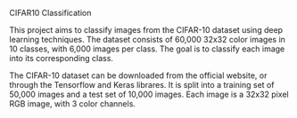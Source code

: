 CIFAR10 Classification

This project aims to classify images from the CIFAR-10 dataset using deep learning techniques. The dataset consists of 60,000 32x32 color images in 10 classes, with 6,000 images per class. The goal is to classify each image into its corresponding class.

The CIFAR-10 dataset can be downloaded from the official website, or through the Tensorflow and Keras librares. It is split into a training set of 50,000 images and a test set of 10,000 images. Each image is a 32x32 pixel RGB image, with 3 color channels.







